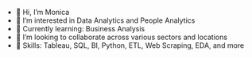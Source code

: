 - 👋 Hi, I’m Monica
- 👀 I’m interested in Data Analytics and People Analytics
- 🌱 Currently learning: Business Analysis
- 💞️ I’m looking to collaborate across various sectors and locations
- 🎯 Skills: Tableau, SQL, BI, Python, ETL, Web Scraping, EDA, and more
